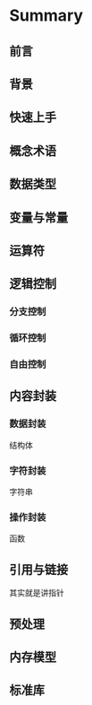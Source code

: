 # Summary

## 前言

## 背景

## 快速上手

## 概念术语

## 数据类型

## 变量与常量

## 运算符

## 逻辑控制

### 分支控制

### 循环控制

### 自由控制

## 内容封装

### 数据封装

结构体

### 字符封装

字符串

### 操作封装

函数

## 引用与链接

其实就是讲指针

## 预处理

## 内存模型

## 标准库
